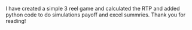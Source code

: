 I have created a simple 3 reel game and calculated the RTP and added python code to do simulations payoff and excel summries. Thank you for reading! 
